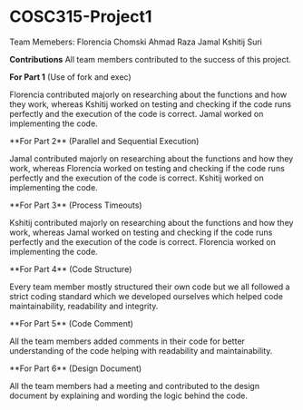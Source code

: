 # COSC315-Project1

Team Memebers:
Florencia Chomski
Ahmad Raza Jamal
Kshitij Suri
 
**Contributions**
All team members contributed to the success of this project. 

**For Part 1** (Use of fork and exec) 
<p align="left">Florencia contributed majorly on researching about the functions and how they work, whereas Kshitij worked on testing and checking if the code runs perfectly and the execution of the code is correct. Jamal worked on implementing the code. </p>
**For Part 2** (Parallel and Sequential Execution) 
<p align="left">Jamal contributed majorly on researching about the functions and how they work, whereas Florencia worked on testing and checking if the code runs perfectly and the execution of the code is correct. Kshitij worked on implementing the code. </p>
**For Part 3** (Process Timeouts) 
<p align="left">Kshitij contributed majorly on researching about the functions and how they work, whereas Jamal worked on testing and checking if the code runs perfectly and the execution of the code is correct. Florencia worked on implementing the code. </p>
**For Part 4** (Code Structure) 
<p align="left">Every team member mostly structured their own code but we all followed a strict coding standard which we developed ourselves which helped code maintainability, readability and integrity.</p>
**For Part 5** (Code Comment) 
<p align="left">All the team members added comments in their code for better understanding of the code helping with readability and maintainability.</p>
**For Part 6** (Design Document) 
<p align="left">All the team members had a meeting and contributed to the design document by explaining and wording the logic behind the code.</p>
